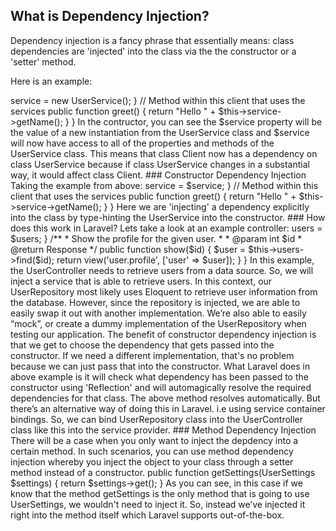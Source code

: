 ## What is Dependency Injection?
Dependency injection is a fancy phrase that essentially means: class dependencies are 'injected' into the class via the the constructor or a 'setter' method. 

Here is an example: 

<?php

namespace App;

class Client {
    // Internal reference to the service used by this client
    private $service;

    // Constructor
    public function _construct() {
        $this->service = new UserService();
    }

    // Method within this client that uses the services
    public function greet() {
        return "Hello " + $this->service->getName();
    }
}

In the contructor, you can see the $service property will be the value of a new instantiation from the UserService class and $service will now have access to all of the properties and methods of the UserService class. 

This means that class Client now has a dependency on class UserService because if class UserService changes in a substantial way, it would affect class Client.

### Constructor Dependency Injection
Taking the example from above:

<?php

namespace App;

class Client {
    // Internal reference to the service used by this client
    private $service;

    // Constructor
    public function _construct(UserService $service) {
        $this->service = $service;
    }

    // Method within this client that uses the services
    public function greet() {
        return "Hello " + $this->service->getName();
    }
}

Here we are 'injecting' a dependency explicitly into the class by type-hinting the UserService into the constructor.

### How does this work in Laravel?
Lets take a look at an example controller: 

<?php

namespace AppHttpControllers;

use AppUser;
use AppRepositoriesUserRepository;
use AppHttpControllersController;

class UserController extends Controller
{
    /**
     * The user repository implementation.
     *
     * @var UserRepository
     */
    protected $users;

    /**
     * Create a new controller instance.
     *
     * @param  UserRepository  $users
     * @return void
     */
    public function __construct(UserRepository $users)
    {
        $this->users = $users;
    }

    /**
     * Show the profile for the given user.
     *
     * @param  int  $id
     * @return Response
     */
    public function show($id)
    {
        $user = $this->users->find($id);

        return view('user.profile', ['user' => $user]);
    }
}

In this example, the UserController needs to retrieve users from a data source. So, we will inject a service that is able to retrieve users. In this context, our UserRepository most likely uses Eloquent to retrieve user information from the database. However, since the repository is injected, we are able to easily swap it out with another implementation. We’re also able to easily “mock”, or create a dummy implementation of the UserRepository when testing our application.

The benefit of constructor dependency injection is that we get to choose the dependency that gets passed into the constructor. If we need a different implementation, that's no problem because we can just pass that into the constructor. 

What Laravel does in above example is it will check what dependency has been passed to the constructor using 'Reflection' and will automagically resolve the required dependencies for that class.

The above method resolves automatically. But there’s an alternative way of doing this in Laravel. i.e using service container bindings. So, we can bind UserRepository class into the UserController class like this into the service provider.

### Method Dependency Injection
There will be a case when you only want to inject the depdency into a certain method. In such scenarios, you can use method dependency injection whereby you inject the object to your class through a setter method instead of a constructor. 

public function getSettings(UserSettings $settings)
{
    return $settings->get();
}

As you can see, in this case if we know that the method getSettings is the only method that is going to use UserSettings, we wouldn't need to inject it. So, instead we’ve injected it right into the method itself which Laravel supports out-of-the-box.